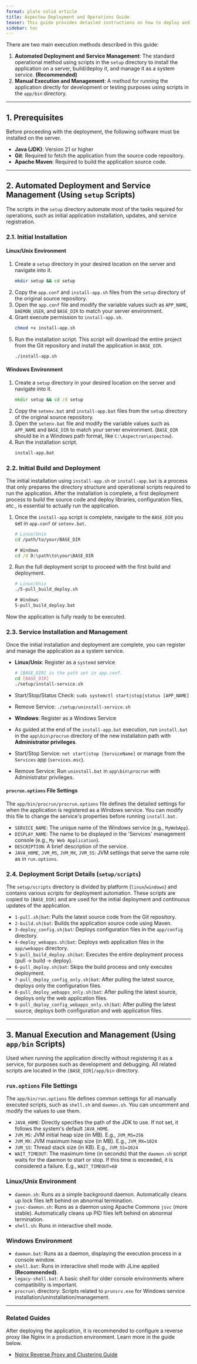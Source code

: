 ```yaml
---
format: plate solid article
title: Aspectow Deployment and Operations Guide
teaser: This guide provides detailed instructions on how to deploy and manage Aspectow applications as services in Linux/Unix and Windows environments.
sidebar: toc
---
```


There are two main execution methods described in this guide:
1.  **Automated Deployment and Service Management**: The standard operational method using scripts in the `setup` directory to install the application on a server, build/deploy it, and manage it as a system service. **(Recommended)**
2.  **Manual Execution and Management**: A method for running the application directly for development or testing purposes using scripts in the `app/bin` directory.

---

## 1. Prerequisites

Before proceeding with the deployment, the following software must be installed on the server.

*   **Java (JDK)**: Version 21 or higher
*   **Git**: Required to fetch the application from the source code repository.
*   **Apache Maven**: Required to build the application source code.

---

## 2. Automated Deployment and Service Management (Using `setup` Scripts)

The scripts in the `setup` directory automate most of the tasks required for operations, such as initial application installation, updates, and service registration.

### 2.1. Initial Installation

#### Linux/Unix Environment

1.  Create a `setup` directory in your desired location on the server and navigate into it.
    ```bash
    mkdir setup && cd setup
    ```
2.  Copy the `app.conf` and `install-app.sh` files from the `setup` directory of the original source repository.
3.  Open the `app.conf` file and modify the variable values such as `APP_NAME`, `DAEMON_USER`, and `BASE_DIR` to match your server environment.
4.  Grant execute permission to `install-app.sh`.
    ```bash
    chmod +x install-app.sh
    ```
5.  Run the installation script. This script will download the entire project from the Git repository and install the application in `BASE_DIR`.
    ```bash
    ./install-app.sh
    ```

#### Windows Environment

1.  Create a `setup` directory in your desired location on the server and navigate into it.
    ```cmd
    mkdir setup && cd /d setup
    ```
2.  Copy the `setenv.bat` and `install-app.bat` files from the `setup` directory of the original source repository.
3.  Open the `setenv.bat` file and modify the variable values such as `APP_NAME` and `BASE_DIR` to match your server environment. (`BASE_DIR` should be in a Windows path format, like `C:\Aspectran\aspectow`).
4.  Run the installation script.
    ```cmd
    install-app.bat
    ```

### 2.2. Initial Build and Deployment

The initial installation using `install-app.sh` or `install-app.bat` is a process that only prepares the directory structure and operational scripts required to run the application. After the installation is complete, a first deployment process to build the source code and deploy libraries, configuration files, etc., is essential to actually run the application.

1.  Once the `install-app` script is complete, navigate to the `BASE_DIR` you set in `app.conf` or `setenv.bat`.
    ```bash
    # Linux/Unix
    cd /path/to/your/BASE_DIR
    ```
    ```cmd
    # Windows
    cd /d D:\path\to\your\BASE_DIR
    ```
2.  Run the full deployment script to proceed with the first build and deployment.
    ```bash
    # Linux/Unix
    ./5-pull_build_deploy.sh
    ```
    ```cmd
    # Windows
    5-pull_build_deploy.bat
    ```
Now the application is fully ready to be executed.

### 2.3. Service Installation and Management

Once the initial installation and deployment are complete, you can register and manage the application as a system service.

*   **Linux/Unix**: Register as a `systemd` service
    ```bash
    # [BASE_DIR] is the path set in app.conf.
    cd [BASE_DIR]
    ./setup/install-service.sh
    ```
  *   Start/Stop/Status Check: `sudo systemctl start|stop|status [APP_NAME]`
  *   Remove Service: `./setup/uninstall-service.sh`

*   **Windows**: Register as a Windows Service
  *   As guided at the end of the `install-app.bat` execution, run `install.bat` in the `app\bin\procrun` directory of the new installation path with **Administrator privileges**.
  *   Start/Stop Service: `net start|stop [ServiceName]` or manage from the `Services` app (`services.msc`).
  *   Remove Service: Run `uninstall.bat` in `app\bin\procrun` with Administrator privileges.

#### `procrun.options` File Settings

The `app/bin/procrun/procrun.options` file defines the detailed settings for when the application is registered as a Windows service. You can modify this file to change the service's properties before running `install.bat`.

*   `SERVICE_NAME`: The unique name of the Windows service (e.g., `MyWebApp`).
*   `DISPLAY_NAME`: The name to be displayed in the 'Services' management console (e.g., `My Web Application`).
*   `DESCRIPTION`: A brief description of the service.
*   `JAVA_HOME`, `JVM_MS`, `JVM_MX`, `JVM_SS`: JVM settings that serve the same role as in `run.options`.

### 2.4. Deployment Script Details (`setup/scripts`)

The `setup/scripts` directory is divided by platform (`linux`/`windows`) and contains various scripts for deployment automation. These scripts are copied to `[BASE_DIR]` and are used for the initial deployment and continuous updates of the application.

*   `1-pull.sh|bat`: Pulls the latest source code from the Git repository.
*   `2-build.sh|bat`: Builds the application source code using Maven.
*   `3-deploy_config.sh|bat`: Deploys configuration files in the `app/config` directory.
*   `4-deploy_webapps.sh|bat`: Deploys web application files in the `app/webapps` directory.
*   `5-pull_build_deploy.sh|bat`: Executes the entire deployment process (pull → build → deploy).
*   `6-pull_deploy.sh|bat`: Skips the build process and only executes deployment.
*   `7-pull_deploy_config_only.sh|bat`: After pulling the latest source, deploys only the configuration files.
*   `8-pull_deploy_webapps_only.sh|bat`: After pulling the latest source, deploys only the web application files.
*   `9-pull_deploy_config_webapps_only.sh|bat`: After pulling the latest source, deploys both configuration and web application files.

---

## 3. Manual Execution and Management (Using `app/bin` Scripts)

Used when running the application directly without registering it as a service, for purposes such as development and debugging. All related scripts are located in the `[BASE_DIR]/app/bin` directory.

### `run.options` File Settings

The `app/bin/run.options` file defines common settings for all manually executed scripts, such as `shell.sh` and `daemon.sh`. You can uncomment and modify the values to use them.

*   `JAVA_HOME`: Directly specifies the path of the JDK to use. If not set, it follows the system's default `JAVA_HOME`.
*   `JVM_MS`: JVM initial heap size (in MB). E.g., `JVM_MS=256`
*   `JVM_MX`: JVM maximum heap size (in MB). E.g., `JVM_MX=1024`
*   `JVM_SS`: Thread stack size (in KB). E.g., `JVM_SS=1024`
*   `WAIT_TIMEOUT`: The maximum time (in seconds) that the `daemon.sh` script waits for the daemon to start or stop. If this time is exceeded, it is considered a failure. E.g., `WAIT_TIMEOUT=60`

### Linux/Unix Environment

*   `daemon.sh`: Runs as a simple background daemon. Automatically cleans up lock files left behind on abnormal termination.
*   `jsvc-daemon.sh`: Runs as a daemon using Apache Commons `jsvc` (more stable). Automatically cleans up PID files left behind on abnormal termination.
*   `shell.sh`: Runs in interactive shell mode.

### Windows Environment

*   `daemon.bat`: Runs as a daemon, displaying the execution process in a console window.
*   `shell.bat`: Runs in interactive shell mode with JLine applied **(Recommended)**.
*   `legacy-shell.bat`: A basic shell for older console environments where compatibility is important.
*   `procrun\` directory: Scripts related to `prunsrv.exe` for Windows service installation/uninstallation/management.

---

### Related Guides

After deploying the application, it is recommended to configure a reverse proxy like Nginx in a production environment. Learn more in the guide below.

- [Nginx Reverse Proxy and Clustering Guide](/en/aspectow/nginx-reverse-proxy-guide/)
